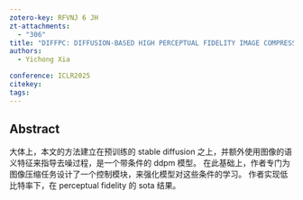 ```yaml
---
zotero-key: RFVNJ 6 JH
zt-attachments:
  - "306"
title: "DIFFPC: DIFFUSION-BASED HIGH PERCEPTUAL FIDELITY IMAGE COMPRESSION WITH SEMANTIC REFINEMENT"
authors:
  - Yichong Xia

conference: ICLR2025
citekey:
tags:
---
```

## Abstract
大体上，本文的方法建立在预训练的 stable diffusion 之上，并额外使用图像的语义特征来指导去噪过程，是一个带条件的 ddpm 模型。
在此基础上，作者专门为图像压缩任务设计了一个控制模块，来强化模型对这些条件的学习。
作者实现低比特率下，在 perceptual fidelity 的 sota 结果。

##